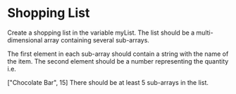 # Shopping List

Create a shopping list in the variable myList. The list should be a multi-dimensional array containing several sub-arrays.

The first element in each sub-array should contain a string with the name of the item. The second element should be a number representing the quantity i.e.

["Chocolate Bar", 15]
There should be at least 5 sub-arrays in the list.